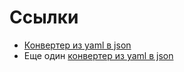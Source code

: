 # Ссылки

- [Конвертер из yaml в json](https://onlineyamltools.com/convert-yaml-to-json)
- Еще один [конвертер из yaml в json](https://www.convertjson.com/yaml-to-json.htm)
